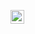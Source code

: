 [<img align="left" alt="linkedin" width="22px" src="https://cdn2.iconfinder.com/data/icons/social-media-2285/512/1_Linkedin_unofficial_colored_svg-512.png"/>][linkedin]

[linkedin]: [https://linkedin.com/in/aaronmamparo]
